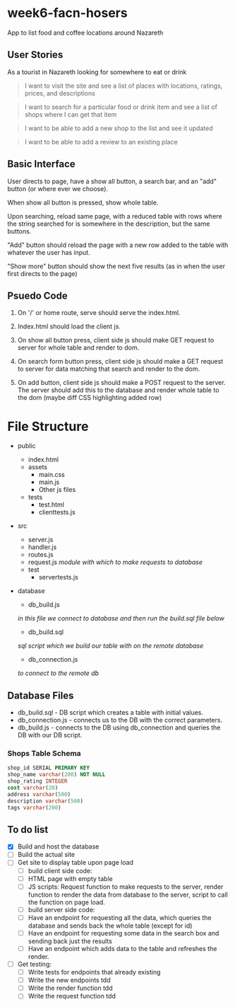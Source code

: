 # week6-facn-hosers
App to list food and coffee locations around Nazareth

## User Stories
As a tourist in Nazareth looking for somewhere to eat or drink
> I want to visit the site and see a list of places with locations, ratings, prices, and descriptions

> I want to search for a particular food or drink item and see a list of shops where I can get that item

> I want to be able to add a new shop to the list and see it updated

> I want to be able to add a review to an existing place

## Basic Interface

User directs to page, have a show all button, a search bar, and an "add" button (or where ever we choose).

When show all button is pressed, show whole table.

Upon searching, reload same page, with a reduced table with rows where the string searched for is somewhere in the description, but the same buttons.

"Add" button should reload the page with a new row added to the table with whatever the user has input.

"Show more" button should show the next five results (as in when the user first directs to the page)

## Psuedo Code

1. On '/' or home route, serve should serve the index.html.

2. Index.html should load the client js.

3. On show all button press, client side js should make GET request to server for whole table and render to dom.

4. On search form button press, client side js should make a GET request to server for data matching that search and render to the dom.

5. On add button, client side js should make a POST request to the server. The server should add this to the database and render whole table to the dom (maybe diff CSS highlighting added row)

# File Structure

- public
  - index.html
  - assets
    - main.css
    - main.js
    - Other js files
  - tests
    - test.html
    - clienttests.js
- src
  - server.js
  - handler.js
  - routes.js
  - request.js *module with which to make requests to database*
  - test
    - servertests.js
- database
  - db_build.js

  *in this file we connect to database and then run the build.sql file below*
  - db_build.sql

  *sql script which we build our table with on the remote database*
  - db_connection.js

  *to connect to the remote db*

## Database Files

- db_build.sql - DB script which creates a table with initial values.
- db_connection.js - connects us to the DB with the correct parameters.
- db_build.js - connects to the DB using db_connection and queries the DB with  our DB script.

### Shops Table Schema
```SQL
shop_id SERIAL PRIMARY KEY
shop_name varchar(200) NOT NULL
shop_rating INTEGER
cost varchar(20)
address varchar(500)
description varchar(500)
tags varchar(200)
```

## To do list

- [x] Build and host the database
- [ ] Build the actual site
 - [ ] Get site to display table upon page load
    - [ ] build client side code:
     - [ ] HTML page with empty table
     - [ ] JS scripts: Request function to make requests to the server, render function to render the data from database to the server, script to call the function on page load.
    - [ ] build server side code:
     - [ ] Have an endpoint for requesting all the data, which queries the database and sends back the whole table (except for id)
     - [ ] Have an endpoint for requesting some data in the search box and sending back just the results
     - [ ] Have an endpoint which adds data to the table and refreshes the render.
- [ ] Get testing:
  - [ ] Write tests for endpoints that already existing
  - [ ] Write the new endpoints tdd
  - [ ] Write the render function tdd
  - [ ] Write the request function tdd

